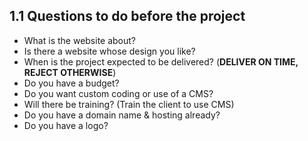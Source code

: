 ## 1.1 Questions to do before the project

-   What is the website about?
-   Is there a website whose design you like?
-   When is the project expected to be delivered? (**DELIVER ON TIME,
    REJECT OTHERWISE**)
-   Do you have a budget?
-   Do you want custom coding or use of a CMS?
-   Will there be training? (Train the client to use CMS)
-   Do you have a domain name & hosting already?
-   Do you have a logo?

